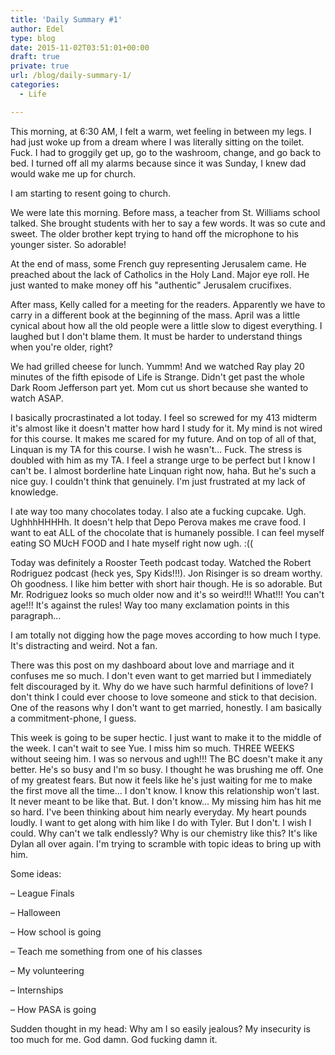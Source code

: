 ```yaml
---
title: 'Daily Summary #1'
author: Edel
type: blog
date: 2015-11-02T03:51:01+00:00
draft: true
private: true
url: /blog/daily-summary-1/
categories:
  - Life

---
```

This morning, at 6:30 AM, I felt a warm, wet feeling in between my legs. I had just woke up from a dream where I was literally sitting on the toilet. Fuck. I had to groggily get up, go to the washroom, change, and go back to bed. I turned off all my alarms because since it was Sunday, I knew dad would wake me up for church.

I am starting to resent going to church.

We were late this morning. Before mass, a teacher from St. Williams school talked. She brought students with her to say a few words. It was so cute and sweet. The older brother kept trying to hand off the microphone to his younger sister. So adorable!

At the end of mass, some French guy representing Jerusalem came. He preached about the lack of Catholics in the Holy Land. Major eye roll. He just wanted to make money off his "authentic" Jerusalem crucifixes.

After mass, Kelly called for a meeting for the readers. Apparently we have to carry in a different book at the beginning of the mass. April was a little cynical about how all the old people were a little slow to digest everything. I laughed but I don't blame them. It must be harder to understand things when you're older, right?

We had grilled cheese for lunch. Yummm! And we watched Ray play 20 minutes of the fifth episode of Life is Strange. Didn't get past the whole Dark Room Jefferson part yet. Mom cut us short because she wanted to watch ASAP.

I basically procrastinated a lot today. I feel so screwed for my 413 midterm it's almost like it doesn't matter how hard I study for it. My mind is not wired for this course. It makes me scared for my future. And on top of all of that, Linquan is my TA for this course. I wish he wasn't... Fuck. The stress is doubled with him as my TA. I feel a strange urge to be perfect but I know I can't be. I almost borderline hate Linquan right now, haha. But he's such a nice guy. I couldn't think that genuinely. I'm just frustrated at my lack of knowledge.

I ate way too many chocolates today. I also ate a fucking cupcake. Ugh. UghhhHHHHh. It doesn't help that Depo Perova makes me crave food. I want to eat ALL of the chocolate that is humanely possible. I can feel myself eating SO MUcH FOOD and I hate myself right now ugh. :((

Today was definitely a Rooster Teeth podcast today. Watched the Robert Rodriguez podcast (heck yes, Spy Kids!!!). Jon Risinger is so dream worthy. Oh goodness. I like him better with short hair though. He is so adorable. But Mr. Rodriguez looks so much older now and it's so weird!!! What!!! You can't age!!! It's against the rules! Way too many exclamation points in this paragraph...

I am totally not digging how the page moves according to how much I type. It's distracting and weird. Not a fan.

There was this post on my dashboard about love and marriage and it confuses me so much. I don't even want to get married but I immediately felt discouraged by it. Why do we have such harmful definitions of love? I don't think I could ever choose to love someone and stick to that decision. One of the reasons why I don't want to get married, honestly. I am basically a commitment-phone, I guess.

This week is going to be super hectic. I just want to make it to the middle of the week. I can't wait to see Yue. I miss him so much. THREE WEEKS without seeing him. I was so nervous and ugh!!! The BC doesn't make it any better. He's so busy and I'm so busy. I thought he was brushing me off. One of my greatest fears. But now it feels like he's just waiting for me to make the first move all the time... I don't know. I know this relationship won't last. It never meant to be like that. But. I don't know... My missing him has hit me so hard. I've been thinking about him nearly everyday. My heart pounds loudly. I want to get along with him like I do with Tyler. But I don't. I wish I could. Why can't we talk endlessly? Why is our chemistry like this? It's like Dylan all over again. I'm trying to scramble with topic ideas to bring up with him.

Some ideas:
  
&#8211; League Finals
  
&#8211; Halloween
  
&#8211; How school is going
  
&#8211; Teach me something from one of his classes
  
&#8211; My volunteering
  
&#8211; Internships
  
&#8211; How PASA is going

Sudden thought in my head: Why am I so easily jealous? My insecurity is too much for me. God damn. God fucking damn it.


